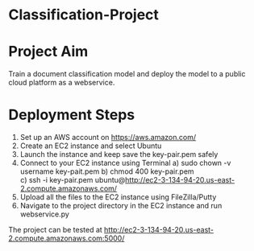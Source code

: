 # Classification-Project

# Project Aim 
Train a document classification model and deploy the model to a public cloud platform as a webservice.

# Deployment Steps

1. Set up an AWS account on https://aws.amazon.com/
2. Create an EC2 instance and select Ubuntu
3. Launch the instance and keep save the key-pair.pem safely
4. Connect to your EC2 instance using Terminal
   a) sudo chown -v username key-pait.pem
   b) chmod 400 key-pair.pem   
   c) ssh -i key-pair.pem ubuntu@http://ec2-3-134-94-20.us-east-2.compute.amazonaws.com/
5. Upload all the files to the EC2 instance using FileZilla/Putty
6. Navigate to the project directory in the EC2 instance and run webservice.py

The project can be tested at http://ec2-3-134-94-20.us-east-2.compute.amazonaws.com:5000/


